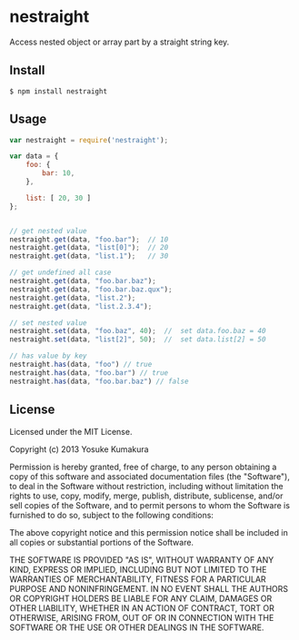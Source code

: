 nestraight
===========

Access nested object or array part by a straight string key.


Install
-----

    $ npm install nestraight



Usage
-----

```javascript
var nestraight = require('nestraight');

var data = {
    foo: {
        bar: 10,
    },

    list: [ 20, 30 ]
};


// get nested value
nestraight.get(data, "foo.bar");  // 10
nestraight.get(data, "list[0]");  // 20
nestraight.get(data, "list.1");   // 30

// get undefined all case
nestraight.get(data, "foo.bar.baz");
nestraight.get(data, "foo.bar.baz.qux");
nestraight.get(data, "list.2");
nestraight.get(data, "list.2.3.4");

// set nested value
nestraight.set(data, "foo.baz", 40);  //  set data.foo.baz = 40
nestraight.set(data, "list[2]", 50);  //  set data.list[2] = 50

// has value by key
nestraight.has(data, "foo") // true
nestraight.has(data, "foo.bar") // true
nestraight.has(data, "foo.bar.baz") // false
```


License
--------

Licensed under the MIT License.

Copyright (c) 2013 Yosuke Kumakura

Permission is hereby granted, free of charge, to any person
obtaining a copy of this software and associated documentation
files (the "Software"), to deal in the Software without
restriction, including without limitation the rights to use,
copy, modify, merge, publish, distribute, sublicense, and/or sell
copies of the Software, and to permit persons to whom the
Software is furnished to do so, subject to the following
conditions:

The above copyright notice and this permission notice shall be
included in all copies or substantial portions of the Software.

THE SOFTWARE IS PROVIDED "AS IS", WITHOUT WARRANTY OF ANY KIND,
EXPRESS OR IMPLIED, INCLUDING BUT NOT LIMITED TO THE WARRANTIES
OF MERCHANTABILITY, FITNESS FOR A PARTICULAR PURPOSE AND
NONINFRINGEMENT. IN NO EVENT SHALL THE AUTHORS OR COPYRIGHT
HOLDERS BE LIABLE FOR ANY CLAIM, DAMAGES OR OTHER LIABILITY,
WHETHER IN AN ACTION OF CONTRACT, TORT OR OTHERWISE, ARISING
FROM, OUT OF OR IN CONNECTION WITH THE SOFTWARE OR THE USE OR
OTHER DEALINGS IN THE SOFTWARE.
